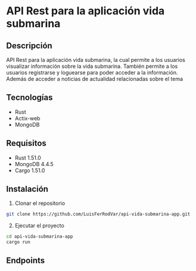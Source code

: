 # API Rest para la aplicación vida submarina
## Descripción
API Rest para la aplicación vida submarina, la cual permite a los usuarios visualizar información sobre la vida submarina. También permite a los usuarios registrarse y loguearse para poder acceder a la información. Además de acceder a noticias de actualidad relacionadas sobre el tema

## Tecnologías
- Rust
- Actix-web
- MongoDB

## Requisitos
- Rust 1.51.0
- MongoDB 4.4.5
- Cargo 1.51.0

## Instalación
1. Clonar el repositorio
```bash
git clone https://github.com/LuisFerRodVar/api-vida-submarina-app.git
```
2. Ejecutar el proyecto
```bash
cd api-vida-submarina-app
cargo run
```

## Endpoints
